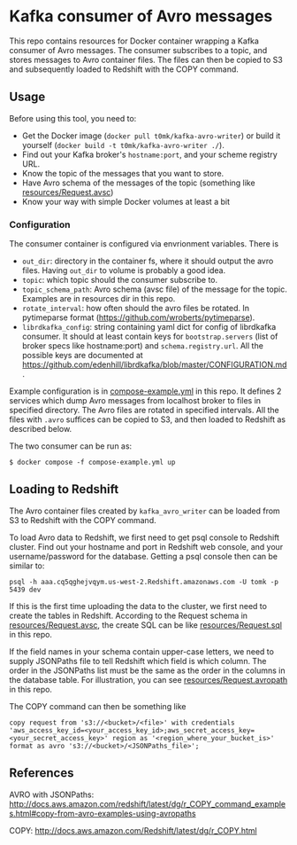 # Kafka consumer of Avro messages

This repo contains resources for Docker container wrapping a Kafka consumer of Avro messages. The consumer subscribes to a topic, and stores messages to Avro container files. The files can then be copied to S3 and subsequently loaded to Redshift with the COPY command.

## Usage

Before using this tool, you need to:

* Get the Docker image (`docker pull t0mk/kafka-avro-writer`) or build it yourself (`docker build -t t0mk/kafka-avro-writer ./`).
* Find out your Kafka broker's `hostname:port`, and your scheme registry URL.
* Know the topic of the messages that you want to store.
* Have Avro schema of the messages of the topic (something like [resources/Request.avsc](resources/Request.avsc))
* Know your way with simple Docker volumes at least a bit

### Configuration

The consumer container is configured via envrionment variables. There is

- `out_dir`: directory in the container fs, where it should output the avro files. Having `out_dir` to volume is probably a good idea.
- `topic`: which topic should the consumer subscribe to.
- `topic_schema_path`: Avro schema (avsc file) of the message for the topic. Examples are in resources dir in this repo.
- `rotate_interval`: how often should the avro files be rotated. In pytimeparse format (https://github.com/wroberts/pytimeparse).
- `librdkafka_config`: string containing yaml dict for config of librdkafka consumer. It should at least contain keys for `bootstrap.servers` (list of broker specs like hostname:port) and `schema.registry.url`. All the possible keys are documented at https://github.com/edenhill/librdkafka/blob/master/CONFIGURATION.md.

Example configuration is in [compose-example.yml](compose-example.yml) in this repo. It defines 2 services which dump Avro messages from localhost broker to files in specified directory. The Avro files are rotated in specified intervals. All the files with `.avro` suffices can be copied to S3, and then loaded to Redshift as described below.

The two consumer can be run as:

```
$ docker compose -f compose-example.yml up
```

## Loading to Redshift

The Avro container files created by `kafka_avro_writer` can be loaded from S3 to Redshift with the COPY command.

To load Avro data to Redshift, we first need to get psql console to Redshift cluster. Find out your hostname and port in Redshift web console, and your username/password for the database. Getting a psql console then can be similar to:

```
psql -h aaa.cq5qghejvqym.us-west-2.Redshift.amazonaws.com -U tomk -p 5439 dev
```

If this is the first time uploading the data to the cluster, we first need to create the tables in Redshift. According to the Request schema in [resources/Request.avsc](resources/request.avsc), the create SQL can be like [resources/Request.sql](resources/Request.sql) in this repo.

If the field names in your schema contain upper-case letters, we need to supply JSONPaths file to tell Redshift which field is which column. The order in the JSONPaths list must be the same as the order in the columns in the database table.
For illustration, you can see [resources/Request.avropath](resources/Request.avropath) in this repo.

The COPY command can then be something like

```
copy request from 's3://<bucket>/<file>' with credentials 'aws_access_key_id=<your_access_key_id>;aws_secret_access_key=<your_secret_access_key>' region as '<region_where_your_bucket_is>' format as avro 's3://<bucket>/<JSONPaths_file>';
```

## References

AVRO with JSONPaths: http://docs.aws.amazon.com/redshift/latest/dg/r_COPY_command_examples.html#copy-from-avro-examples-using-avropaths

COPY: http://docs.aws.amazon.com/Redshift/latest/dg/r_COPY.html
